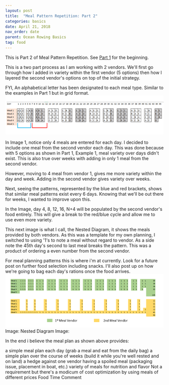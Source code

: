 ```yaml
---
layout: post
title:  "Meal Pattern Repetition: Part 2"
categories: basics
date: April 21, 2018
nav_order: date
parent: Ocean Rowing Basics
tag: food
---
```


This is Part 2 of Meal Pattern Repetition. See [Part 1](/meal-pattern-repetition/) for the beginning.

   This is a two part process as I am working with 2 vendors. We'll first go through how I added in variety within the first vendor (5 options) then how I layered the second vendor's options on top of the initial strategy. 

FYI, An alphabetical letter has been designated to each meal type. Similar to the examples in Part 1 but in grid format. 
![1st Vendor Food Options with Grid](/assets/images/meal-2/meal_pattern_repitition..png)


In Image 1, notice only 4 meals are entered for each day. I decided to include one meal from the second vendor each day. This was done because with 5 options as shown in Part 1, Example 1, meal variety over days didn't exist. This is also true over weeks with adding in only 1 meal from the second vendor. 

However, moving to 4 meal from vendor 1, gives me more variety within the day and week. Adding in the second vendor gives variety over weeks. 

Next, seeing the patterns, represented by the blue and red brackets, shows that similar meal patterns exist every 6 days. Knowing that we'll be out there for weeks, I wanted to improve upon this. 

In the Image, day 4, 8, 12, 16, N+4  will be populated by the second vendor's food entirely. This will give a break to the red/blue cycle and allow me to use even more variety.

This next image is what I call, the Nested Diagram, it shows the meals provided by both vendors. As this was a template for my own planning, I switched to using '1's to note a meal without regard to vendor. As a side note the 45th day's second to last meal breaks the pattern. This was a product of ordering a even number from the second vendor.

For meal planning patterns this is where i'm at currently. Look for a future post on further food selection including snacks. I'll also post up on how we're going to bag each day's rations once the food arrives. 
![Nested Diagram](/assets/images/meal-2/meal_vendors_nesting.png)
Image: Nested Diagram
Image: 

In the end i believe the meal plan as shown above provides:

a simple meal plan each day (grab a meal and eat from the daily bag)
a simple plan over the course of weeks (build it while you're well rested and on land)
a hedge against one vendor having a spoiled meal (packaging issue, placement in boat, etc.)
variety of meals for nutrition and flavor
Not a requirement but there's a modicum of cost optimization by using meals of different prices
Food Time
Comment  

